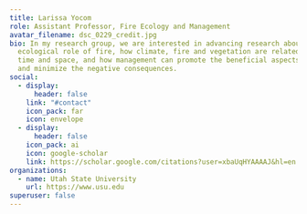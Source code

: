 ```yaml
---
title: Larissa Yocom
role: Assistant Professor, Fire Ecology and Management
avatar_filename: dsc_0229_credit.jpg
bio: In my research group, we are interested in advancing research about the
  ecological role of fire, how climate, fire and vegetation are related over
  time and space, and how management can promote the beneficial aspects of fire
  and minimize the negative consequences.
social:
  - display:
      header: false
    link: "#contact"
    icon_pack: far
    icon: envelope
  - display:
      header: false
    icon_pack: ai
    icon: google-scholar
    link: https://scholar.google.com/citations?user=xbaUqHYAAAAJ&hl=en
organizations:
  - name: Utah State University
    url: https://www.usu.edu
superuser: false
---
```

